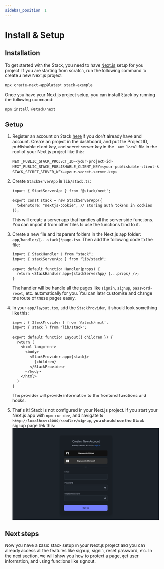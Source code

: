 ```yaml
---
sidebar_position: 1
---
```


# Install & Setup

## Installation

To get started with the Stack, you need to have [Next.js](https://nextjs.org/docs) setup for you project. If you are starting from scratch, run the following command to create a new Next.js project:
  
```bash
npx create-next-app@latest stack-example
```

Once you have your Next.js project setup, you can install Stack by running the following command:

```bash
npm install @stack/next
```

## Setup

1. Register an account on Stack [here](https://stack.app) if you don't already have and account. Create an project in the dashboard, and put the Project ID, publishable client key, and secret server key in the `.env.local` file in the root of your Next.js project like this:

    ```javascript
    NEXT_PUBLIC_STACK_PROJECT_ID=<your-project-id>
    NEXT_PUBLIC_STACK_PUBLISHABLE_CLIENT_KEY=<your-publishable-client-key>
    STACK_SECRET_SERVER_KEY=<your-secret-server-key>
    ```

2. Create `StackServerApp` in `lib/stack.ts`:
  
    ```tsx
    import { StackServerApp } from '@stack/next';

    export const stack = new StackServerApp({
      tokenStore: "nextjs-cookie", // storing auth tokens in cookies
    });
    ```
  
    This will create a server app that handles all the server side functions. You can import it from other files to use the functions bind to it.

3. Create a new file and its parent folders in the Next.js app folder: `app/handler/[...stack]/page.tsx`. Then add the following code to the file: 

    ```tsx
    import { StackHandler } from "stack";
    import { stackServerApp } from "lib/stack";

    export default function Handler(props) {
      return <StackHandler app={stackServerApp} {...props} />;
    }
    ```

    The handler will be handle all the pages like `signin`, `signup`, `password-reset`, etc. automatically for you. You can later customize and change the route of these pages easily.


4. In your `app/layout.tsx`, add the `StackProvider`, it should look something like this:
    ```tsx
    import { StackProvider } from '@stack/next';
    import { stack } from 'lib/stack';

    export default function Layout({ children }) {
      return (
        <html lang="en">
          <body>
            <StackProvider app={stack}>
              {children}
            </StackProvider>
          </body>
        </html>
      );
    }
    ```

    The provider will provide information to the frontend functions and hooks.

5. That's it! Stack is not configured in your Next.js project. If you start your Next.js app with `npm run dev`, and navigate to `http://localhost:3000/handler/signup`, you should see the Stack signup page liek this:
    ![Stack sign up page](./imgs/signup-page.png)


## Next steps

Now you have a basic stack setup in your Next.js project and you can already access all the features like signup, signin, reset password, etc. In the next section, we will show you how to protect a page, get user information, and using functions like signout.
